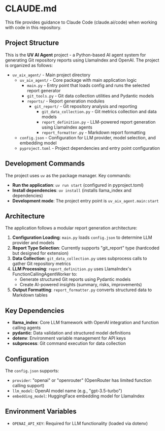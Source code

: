 # CLAUDE.md

This file provides guidance to Claude Code (claude.ai/code) when working with code in this repository.

## Project Structure

This is the **UV AI Agent** project - a Python-based AI agent system for generating Git repository reports using LlamaIndex and OpenAI. The project is organized as follows:

- `uv_aix_agent/` - Main project directory
  - `uv_aix_agent/` - Core package with main application logic
    - `main.py` - Entry point that loads config and runs the selected report generator
    - `git_tools.py` - Git data collection utilities and Pydantic models
    - `reports/` - Report generation modules
      - `git_report/` - Git repository analysis and reporting
        - `git_data_collection.py` - Git metrics collection and data models
        - `report_definition.py` - LLM-powered report generation using LlamaIndex agents
        - `report_formatter.py` - Markdown report formatting
  - `config.json` - Configuration for LLM provider, model selection, and embedding model
  - `pyproject.toml` - Project dependencies and entry point configuration

## Development Commands

The project uses `uv` as the package manager. Key commands:

- **Run the application**: `uv run start` (configured in pyproject.toml)
- **Install dependencies**: `uv install` (installs llama_index and dependencies)
- **Development mode**: The project entry point is `uv_aix_agent.main:start`

## Architecture

The application follows a modular report generation architecture:

1. **Configuration Loading**: `main.py` loads `config.json` to determine LLM provider and models
2. **Report Type Selection**: Currently supports "git_report" type (hardcoded but designed for extension)
3. **Data Collection**: `git_data_collection.py` uses subprocess calls to gather Git repository metrics
4. **LLM Processing**: `report_definition.py` uses LlamaIndex's FunctionCallingAgentWorker to:
   - Generate structured Git reports using Pydantic models
   - Create AI-powered insights (summary, risks, improvements)
5. **Output Formatting**: `report_formatter.py` converts structured data to Markdown tables

## Key Dependencies

- **llama_index**: Core LLM framework with OpenAI integration and function calling agents
- **pydantic**: Data validation and structured model definitions
- **dotenv**: Environment variable management for API keys
- **subprocess**: Git command execution for data collection

## Configuration

The `config.json` supports:
- `provider`: "openai" or "openrouter" (OpenRouter has limited function calling support)
- `llm_model`: OpenAI model name (e.g., "gpt-3.5-turbo")
- `embedding_model`: HuggingFace embedding model for LlamaIndex

## Environment Variables

- `OPENAI_API_KEY`: Required for LLM functionality (loaded via dotenv)